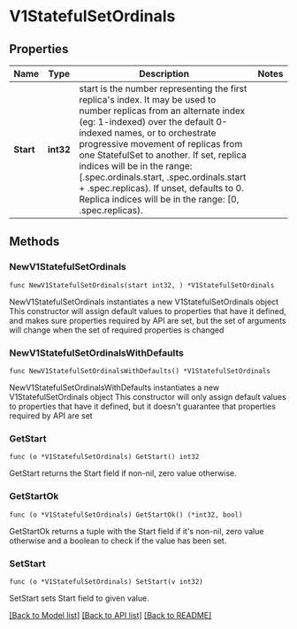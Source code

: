 # V1StatefulSetOrdinals

## Properties

Name | Type | Description | Notes
------------ | ------------- | ------------- | -------------
**Start** | **int32** | start is the number representing the first replica&#39;s index. It may be used to number replicas from an alternate index (eg: 1-indexed) over the default 0-indexed names, or to orchestrate progressive movement of replicas from one StatefulSet to another. If set, replica indices will be in the range:   [.spec.ordinals.start, .spec.ordinals.start + .spec.replicas). If unset, defaults to 0. Replica indices will be in the range:   [0, .spec.replicas). | 

## Methods

### NewV1StatefulSetOrdinals

`func NewV1StatefulSetOrdinals(start int32, ) *V1StatefulSetOrdinals`

NewV1StatefulSetOrdinals instantiates a new V1StatefulSetOrdinals object
This constructor will assign default values to properties that have it defined,
and makes sure properties required by API are set, but the set of arguments
will change when the set of required properties is changed

### NewV1StatefulSetOrdinalsWithDefaults

`func NewV1StatefulSetOrdinalsWithDefaults() *V1StatefulSetOrdinals`

NewV1StatefulSetOrdinalsWithDefaults instantiates a new V1StatefulSetOrdinals object
This constructor will only assign default values to properties that have it defined,
but it doesn't guarantee that properties required by API are set

### GetStart

`func (o *V1StatefulSetOrdinals) GetStart() int32`

GetStart returns the Start field if non-nil, zero value otherwise.

### GetStartOk

`func (o *V1StatefulSetOrdinals) GetStartOk() (*int32, bool)`

GetStartOk returns a tuple with the Start field if it's non-nil, zero value otherwise
and a boolean to check if the value has been set.

### SetStart

`func (o *V1StatefulSetOrdinals) SetStart(v int32)`

SetStart sets Start field to given value.



[[Back to Model list]](../README.md#documentation-for-models) [[Back to API list]](../README.md#documentation-for-api-endpoints) [[Back to README]](../README.md)


